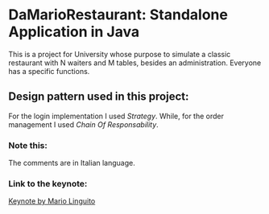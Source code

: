 # DaMarioRestaurant: Standalone Application in Java

This is a project for University whose purpose to simulate a classic restaurant with N waiters and M tables, besides an administration. Everyone has a specific functions.

## Design pattern used in this project: 
For the login implementation I used _Strategy_. While, for the order management I used _Chain Of Responsability_. 

### Note this: 
The comments are in Italian language. 

### Link to the keynote: 
[Keynote by Mario Linguito](https://www.dropbox.com/s/dbonr9ou9xp8ls3/Presentazione_P3_Linguito_Mario.pdf?dl=0) 
